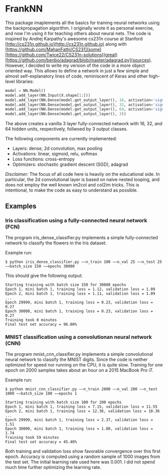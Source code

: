 # FrankNN

This package imaplements all the basics for training neural networks using the backpropagation algorithm.
I originally wrote it as personal exercise, and now I'm using it for teaching others about neural nets.
The code is inspired by Andrej Karpathy's awesome cs231n course at Stanford [http://cs231n.github.io](http://cs231n.github.io) along with [https://github.com/MahanFathi/CS231](some) [https://github.com/Twice22/CS231n-solutions](great) [https://github.com/benbo/adagrad/blob/master/adagrad.py](sources). However, I decided to write my version of the code in a more object oriented way. This allows to define a network in just a few simple and almost self-explanatory lines of code, reminiscent of Keras and other high-level libraries:

```python
model = NN.Model()
model.add_layer(NN.Input(X.shape[1:]))
model.add_layer(NN.Dense(model.get_output_layer(), 16, activation='sigmoid'))
model.add_layer(NN.Dense(model.get_output_layer(), 32, activation='sigmoid'))
model.add_layer(NN.Dense(model.get_output_layer(), 64, activation='sigmoid'))
model.add_layer(NN.Dense(model.get_output_layer(), 3))
```

The above creates a vanilla 3 layer fully-connected network with 16, 32, and 64 hidden units, respectively, follwoed by 3 output classes.

The following components are currently implemented:

* Layers: dense, 2d convolution, max pooling
* Activations: linear, sigmoid, relu, softmax
* Loss functions: cross-entropy
* Optimizers: stochastic gradient descent (SGD), adagrad

*Disclaimer:* The focus of all code here is heavily on the educational side. In particular, the 2d convolutional layer is based on naive nested looping, and does not employ the well known im2col and col2im tricks. This is intentional, to make the code as easy to understand as possible.

## Examples

### Iris classification using a fully-connected neural network (FCN)

The program iris_dense_classifier.py implements a simple fully-connected network to classify the flowers in
the Iris dataset.

Example run:
```console
$ python iris_dense_classifier.py −−n_train 100 −−n_val 25 −−n_test 25 −−batch_size 150 −−epochs 30000
```

This should give the following output:
```console
Starting training with batch size 150 for 30000 epochs
Epoch 1, mini batch 1, training loss = 1.12, validation loss = 1.09
Epoch 2, mini batch 1, training loss = 1.11, validation loss = 1.09
...
Epoch 29999, mini batch 1, training loss = 0.23, validation loss = 0.27
Epoch 30000, mini batch 1, training loss = 0.23, validation loss = 0.27
Training took 0 minutes
Final test set accuracy = 96.00%
```

### MNIST classification using a convolutionan neural network (CNN)

The program mnist_cnn_classifier.py implements a simple convolutional neural network to classify the
MNIST digits. Since the code is neither optimized for speed nor running on the CPU, it is quite slow. 
Training for one epoch on 2000 samples takes about an hour on a 2015 MacBook Pro i7. 

Example run:
```console
$ python mnist_cnn_classifier.py −−n_train 2000 −−n_val 200 −−n_test 1000 −−batch_size 100 −−epochs 1
```

```console
Starting training with batch size 100 for 200 epochs
Epoch 1, mini batch 1, training loss = 7.15, validation loss = 11.55
Epoch 2, mini batch 1, training loss = 12.36, validation loss = 10.36
...
Epoch 29999, mini batch 1, training loss = 2.37, validation loss = 1.51
Epoch 30000, mini batch 1, training loss = 1.80, validation loss = 1.74
Training took 59 minutes
Final test set accuracy = 45.40%
```

Both training and validation loss show favorable convergence over this first epoch. Accuracy is computed using a random sample of 1000 images from the test set. The initial learning rate used here was 0.001. I did not spend much time further optimizing the learning rate.



